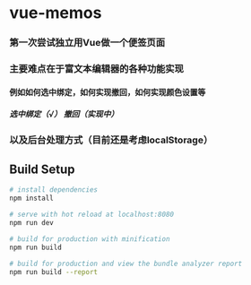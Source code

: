 # vue-memos

### 第一次尝试独立用Vue做一个便签页面
### 主要难点在于富文本编辑器的各种功能实现
#### 例如如何选中绑定，如何实现撤回，如何实现颜色设置等
##### 选中绑定（√） 撤回（实现中）
### 以及后台处理方式（目前还是考虑localStorage）

## Build Setup

``` bash
# install dependencies
npm install

# serve with hot reload at localhost:8080
npm run dev

# build for production with minification
npm run build

# build for production and view the bundle analyzer report
npm run build --report
```

